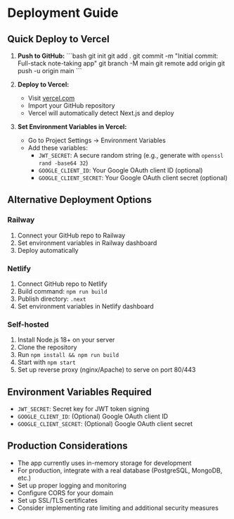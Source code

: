 # Deployment Guide

## Quick Deploy to Vercel

1. **Push to GitHub:**
   \`\`\`bash
   git init
   git add .
   git commit -m "Initial commit: Full-stack note-taking app"
   git branch -M main
   git remote add origin <your-github-repo-url>
   git push -u origin main
   \`\`\`

2. **Deploy to Vercel:**
   - Visit [vercel.com](https://vercel.com)
   - Import your GitHub repository
   - Vercel will automatically detect Next.js and deploy

3. **Set Environment Variables in Vercel:**
   - Go to Project Settings → Environment Variables
   - Add these variables:
     - `JWT_SECRET`: A secure random string (e.g., generate with `openssl rand -base64 32`)
     - `GOOGLE_CLIENT_ID`: Your Google OAuth client ID (optional)
     - `GOOGLE_CLIENT_SECRET`: Your Google OAuth client secret (optional)

## Alternative Deployment Options

### Railway
1. Connect your GitHub repo to Railway
2. Set environment variables in Railway dashboard
3. Deploy automatically

### Netlify
1. Connect GitHub repo to Netlify
2. Build command: `npm run build`
3. Publish directory: `.next`
4. Set environment variables in Netlify dashboard

### Self-hosted
1. Install Node.js 18+ on your server
2. Clone the repository
3. Run `npm install && npm run build`
4. Start with `npm start`
5. Set up reverse proxy (nginx/Apache) to serve on port 80/443

## Environment Variables Required

- `JWT_SECRET`: Secret key for JWT token signing
- `GOOGLE_CLIENT_ID`: (Optional) Google OAuth client ID
- `GOOGLE_CLIENT_SECRET`: (Optional) Google OAuth client secret

## Production Considerations

- The app currently uses in-memory storage for development
- For production, integrate with a real database (PostgreSQL, MongoDB, etc.)
- Set up proper logging and monitoring
- Configure CORS for your domain
- Set up SSL/TLS certificates
- Consider implementing rate limiting and additional security measures

